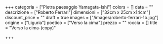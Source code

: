 +++
categoria = ["Pietra paesaggio  Yamagata-Ishi"]
colors = []
data = ""
descrizione = ["Roberto Ferrari"]
dimensioni = ["32cm x 25cm x14cm"]
discount_price = ""
draft = true
images = ["/images/roberto-ferrari-1b.jpg"]
origine = ["Liguria"]
poetico = ["Verso la cima"]
prezzo = ""
roccia = []
title = "Verso la cima-(copy)"

+++
